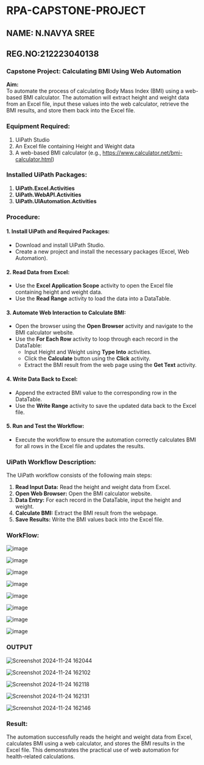 # RPA-CAPSTONE-PROJECT
## NAME: N.NAVYA SREE
## REG.NO:212223040138
### **Capstone Project: Calculating BMI Using Web Automation**

**Aim:**  
To automate the process of calculating Body Mass Index (BMI) using a web-based BMI calculator. The automation will extract height and weight data from an Excel file, input these values into the web calculator, retrieve the BMI results, and store them back into the Excel file.



### **Equipment Required:**  
1. UiPath Studio  
2. An Excel file containing Height and Weight data  
3. A web-based BMI calculator (e.g., https://www.calculator.net/bmi-calculator.html)  



### **Installed UiPath Packages:**  
1. **UiPath.Excel.Activities**  
2. **UiPath.WebAPI.Activities**  
3. **UiPath.UIAutomation.Activities**  



### **Procedure:**  

#### **1. Install UiPath and Required Packages:**  
- Download and install UiPath Studio.  
- Create a new project and install the necessary packages (Excel, Web Automation).  



#### **2. Read Data from Excel:**  
- Use the **Excel Application Scope** activity to open the Excel file containing height and weight data.  
- Use the **Read Range** activity to load the data into a DataTable.  



#### **3. Automate Web Interaction to Calculate BMI:**  
- Open the browser using the **Open Browser** activity and navigate to the BMI calculator website.  
- Use the **For Each Row** activity to loop through each record in the DataTable:  
  - Input Height and Weight using **Type Into** activities.  
  - Click the **Calculate** button using the **Click** activity.  
  - Extract the BMI result from the web page using the **Get Text** activity.  



#### **4. Write Data Back to Excel:**  
- Append the extracted BMI value to the corresponding row in the DataTable.  
- Use the **Write Range** activity to save the updated data back to the Excel file.  



#### **5. Run and Test the Workflow:**  
- Execute the workflow to ensure the automation correctly calculates BMI for all rows in the Excel file and updates the results.  



### **UiPath Workflow Description:**  
The UiPath workflow consists of the following main steps:  
1. **Read Input Data:** Read the height and weight data from Excel.  
2. **Open Web Browser:** Open the BMI calculator website.  
3. **Data Entry:** For each record in the DataTable, input the height and weight.  
4. **Calculate BMI:** Extract the BMI result from the webpage.  
5. **Save Results:** Write the BMI values back into the Excel file.

### WorkFlow:
![image](https://github.com/user-attachments/assets/d1429c13-f83a-42d1-8ba0-506685aaeb83)

![image](https://github.com/user-attachments/assets/f849c112-52aa-43e7-aac8-c0def379041f)

![image](https://github.com/user-attachments/assets/a1c2d899-d566-465e-b834-4650491ce946)

![image](https://github.com/user-attachments/assets/20f40f5d-c65a-462a-bf46-ca54ff5fbc9a)

![image](https://github.com/user-attachments/assets/d03c7dea-385f-44e4-9ba9-438ff98988c6)

![image](https://github.com/user-attachments/assets/8844baf9-711d-4146-bd91-630404ab88e3)

![image](https://github.com/user-attachments/assets/a0c428b7-af7f-4308-ba5b-5aefb4790c72)

![image](https://github.com/user-attachments/assets/08db09b6-763f-47c9-a044-f1f2bee0b546)

### OUTPUT

![Screenshot 2024-11-24 162044](https://github.com/user-attachments/assets/114ea80b-d187-468d-94c2-77fa6abad1bc)

![Screenshot 2024-11-24 162102](https://github.com/user-attachments/assets/ba1fb932-34a1-4785-8d4c-7e3274bd86d0)

![Screenshot 2024-11-24 162118](https://github.com/user-attachments/assets/0dd94d57-d194-41d0-8157-9aa1cf5edffe)

![Screenshot 2024-11-24 162131](https://github.com/user-attachments/assets/afb7e82d-9835-4f70-a7b2-58a66b918b15)

![Screenshot 2024-11-24 162146](https://github.com/user-attachments/assets/a061b94d-df51-4e16-b965-144d28afd187)

### **Result:**  
The automation successfully reads the height and weight data from Excel, calculates BMI using a web calculator, and stores the BMI results in the Excel file. This demonstrates the practical use of web automation for health-related calculations.  




